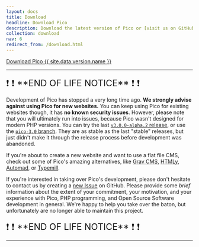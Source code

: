 ```yaml
---
layout: docs
title: Download
headline: Download Pico
description: Download the latest version of Pico or [visit us on GitHub](https://github.com/picocms/Pico).
collection: download
nav: 6
redirect_from: /download.html
---
```


<p class="aligncenter">
    <a href="{{ site.gh_project_url }}/releases/latest" class="button">Download Pico {{ site.data.version.name }}</a>
</p>

---

<p class="aligncenter" style="font-size:24px;line-height:24px;">
    ❗ ❗ **END OF LIFE NOTICE** ❗ ❗
</p>

Development of Pico has stopped a very long time ago. **We strongly advise against using Pico for new websites.** You can keep using Pico for existing websites though, it has **no known security issues**. However, please note that you will ultimately run into issues, because Pico wasn't designed for modern PHP versions. You can try the last [`v3.0.0-alpha.2` release](https://github.com/picocms/Pico/releases/tag/v3.0.0-alpha.2), or use the [`pico-3.0` branch](https://github.com/picocms/Pico/tree/pico-3.0). They are as stable as the last "stable" releases, but just didn't make it through the release process before development was abandoned.

If you're about to create a new website and want to use a flat file CMS, check out some of Pico's amazing alternatives, like [Grav CMS](https://getgrav.org/), [HTMLy](https://www.htmly.com/), [Automad](https://automad.org/), or [Typemill](https://typemill.net/).

If you're interested in taking over Pico's development, please don't hesitate to contact us by creating a [new Issue](https://github.com/picocms/Pico/issues/new) on GitHub. Please provide some *brief* information about the extent of your commitment, your motivation, and your experience with Pico, PHP programming, and Open Source Software development in general. We're happy to help you take over the baton, but unfortunately are no longer able to maintain this project.

<p class="aligncenter" style="font-size:24px;line-height:24px;">
    ❗ ❗ **END OF LIFE NOTICE** ❗ ❗
</p>

---
